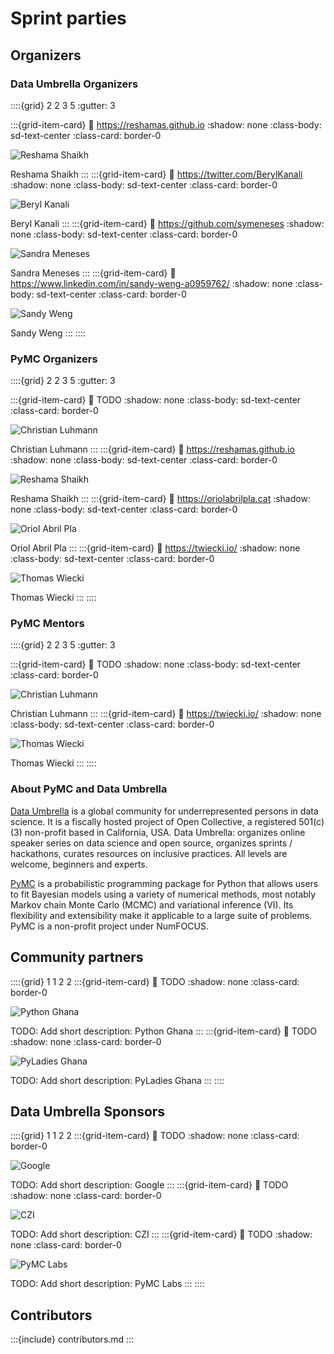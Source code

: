 # Sprint parties
## Organizers
### Data Umbrella Organizers

::::{grid} 2 2 3 5
:gutter: 3

:::{grid-item-card}
:link: https://reshamas.github.io
:shadow: none
:class-body: sd-text-center
:class-card: border-0

<img alt="Reshama Shaikh" src="../../_static/reshama.jpg" class="rounded-circle">

Reshama Shaikh
:::
:::{grid-item-card}
:link: https://twitter.com/BerylKanali
:shadow: none
:class-body: sd-text-center
:class-card: border-0

<img alt="Beryl Kanali" src="../../_static/beryl.JPG" class="rounded-circle">

Beryl Kanali
:::
:::{grid-item-card}
:link: https://github.com/symeneses
:shadow: none
:class-body: sd-text-center
:class-card: border-0

<img alt="Sandra Meneses" src="../../_static/sandra.jpg" class="rounded-circle">

Sandra Meneses
:::
:::{grid-item-card}
:link: https://www.linkedin.com/in/sandy-weng-a0959762/
:shadow: none
:class-body: sd-text-center
:class-card: border-0

<img alt="Sandy Weng" src="../../_static/sandy.jpg" class="rounded-circle">

Sandy Weng
:::
::::

### PyMC Organizers

::::{grid} 2 2 3 5
:gutter: 3

:::{grid-item-card}
:link: TODO
:shadow: none
:class-body: sd-text-center
:class-card: border-0

<img alt="Christian Luhmann" class="rounded-circle" src="../../_static/christian.jpg">

Christian Luhmann
:::
:::{grid-item-card}
:link: https://reshamas.github.io
:shadow: none
:class-body: sd-text-center
:class-card: border-0

<img alt="Reshama Shaikh" src="../../_static/reshama.jpg" class="rounded-circle">

Reshama Shaikh
:::
:::{grid-item-card}
:link: https://oriolabrilpla.cat
:shadow: none
:class-body: sd-text-center
:class-card: border-0

<img alt="Oriol Abril Pla" src="../../_static/oriol.jpg" class="rounded-circle">

Oriol Abril Pla
:::
:::{grid-item-card}
:link: https://twiecki.io/
:shadow: none
:class-body: sd-text-center
:class-card: border-0

<img alt="Thomas Wiecki" src="../../_static/thomas.jpg" class="rounded-circle">

Thomas Wiecki
:::
::::

### PyMC Mentors

::::{grid} 2 2 3 5
:gutter: 3

:::{grid-item-card}
:link: TODO
:shadow: none
:class-body: sd-text-center
:class-card: border-0

<img alt="Christian Luhmann" class="rounded-circle" src="../../_static/christian.jpg">

Christian Luhmann
:::
:::{grid-item-card}
:link: https://twiecki.io/
:shadow: none
:class-body: sd-text-center
:class-card: border-0

<img alt="Thomas Wiecki" src="../../_static/thomas.jpg" class="rounded-circle">

Thomas Wiecki
:::
::::

### About PyMC and Data Umbrella

[Data Umbrella](https://www.dataumbrella.org/) is a global community for underrepresented persons in data science. It is a fiscally hosted project of Open Collective, a registered 501(c)(3) non-profit based in California, USA. Data Umbrella: organizes online speaker series on data science and open source, organizes sprints / hackathons, curates resources on inclusive practices. All levels are welcome, beginners and experts.

[PyMC](https://www.pymc.io) is a probabilistic programming package for Python that allows users to fit Bayesian models using a variety of numerical methods, most notably Markov chain Monte Carlo (MCMC) and variational inference (VI). Its flexibility and extensibility make it applicable to a large suite of problems. PyMC is a non-profit project under NumFOCUS.

## Community partners

::::{grid} 1 1 2 2
:::{grid-item-card}
:link: TODO
:shadow: none
:class-card: border-0

![Python Ghana](../../_static/community_partners/python_ghana.png)

TODO: Add short description: Python Ghana
:::
:::{grid-item-card}
:link: TODO
:shadow: none
:class-card: border-0

![PyLadies Ghana](../../_static/community_partners/pyladies_ghana.png)

TODO: Add short description: PyLadies Ghana
:::
::::

## Data Umbrella Sponsors
::::{grid} 1 1 2 2
:::{grid-item-card}
:link: TODO
:shadow: none
:class-card: border-0

![Google](../../_static/sponsors/google_color.png)

TODO: Add short description: Google
:::
:::{grid-item-card}
:link: TODO
:shadow: none
:class-card: border-0

![CZI](../../_static/sponsors/czi-logo.jpg)

TODO: Add short description: CZI
:::
:::{grid-item-card}
:link: TODO
:shadow: none
:class-card: border-0

![PyMC Labs](../../_static/sponsors/4-pymc-labs-transp-black.png)

TODO: Add short description: PyMC Labs
:::
::::

## Contributors

:::{include} contributors.md
:::
